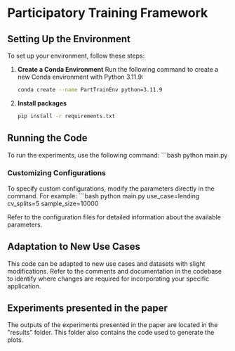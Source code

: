 # Participatory Training Framework

## Setting Up the Environment

To set up your environment, follow these steps:

1. **Create a Conda Environment**
   Run the following command to create a new Conda environment with Python 3.11.9:
   ```bash
   conda create --name PartTrainEnv python=3.11.9

2. **Install packages**
   ```bash
   pip install -r requirements.txt

## Running the Code
To run the experiments, use the following command:
    ```bash
    python main.py

### Customizing Configurations
To specify custom configurations, modify the parameters directly in the command. For example:
    ```bash
    python main.py use_case=lending cv_splits=5 sample_size=10000

Refer to the configuration files for detailed information about the available parameters. 

## Adaptation to New Use Cases

This code can be adapted to new use cases and datasets with slight modifications. 
Refer to the comments and documentation in the codebase to identify where changes are required for incorporating your specific application.

## Experiments presented in the paper
The outputs of the experiments presented in the paper are located in the "results" folder. This folder also contains the code used to generate the plots.
